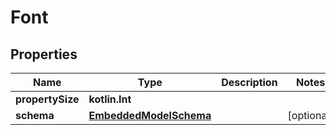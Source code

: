 
# Font

## Properties
Name | Type | Description | Notes
------------ | ------------- | ------------- | -------------
**propertySize** | **kotlin.Int** |  | 
**schema** | [**EmbeddedModelSchema**](EmbeddedModelSchema.md) |  |  [optional]



